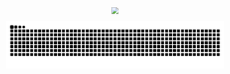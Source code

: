 <div align="center">
  <a href="https://github.com/fernandadiasm">
  <img height="180em" src="https://github-readme-stats.vercel.app/api?username=fernandadiasm&show_icons=true&theme=dracula&include_all_commits=true&count_private=true"/>
</div>

![Snake animation](https://github.com/fernandadiasm/fernandadiasm/blob/output/github-contribution-grid-snake.svg)
